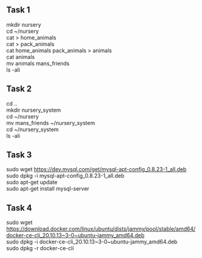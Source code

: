 ## Task 1
mkdir nursery    
cd ~/nursery    
cat > home_animals    
cat > pack_animals    
cat home_animals pack_animals > animals    
cat animals    
mv animals mans_friends    
ls -ali    

## Task 2
cd ..    
mkdir nursery_system    
cd ~/nursery    
mv mans_friends ~/nursery_system    
cd ~/nursery_system    
ls -ali    

## Task 3
sudo wget https://dev.mysql.com/get/mysql-apt-config_0.8.23-1_all.deb    
sudo dpkg -i mysql-apt-config_0.8.23-1_all.deb    
sudo apt-get update    
sudo apt-get install mysql-server    

## Task 4
sudo wget https://download.docker.com/linux/ubuntu/dists/jammy/pool/stable/amd64/docker-ce-cli_20.10.13~3-0~ubuntu-jammy_amd64.deb    
sudo dpkg -i docker-ce-cli_20.10.13~3-0~ubuntu-jammy_amd64.deb    
sudo dpkg -r docker-ce-cli    
